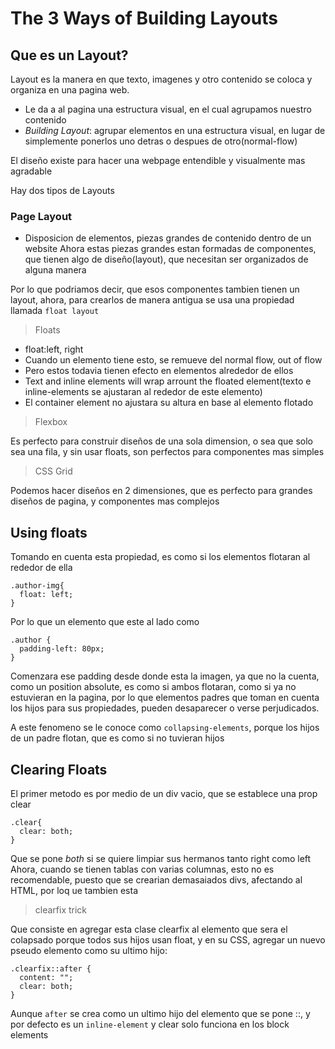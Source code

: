 # The 3 Ways of Building Layouts

## Que es un Layout?

Layout es la manera en que texto, imagenes y otro contenido se coloca y organiza en una pagina web.

- Le da a al pagina una estructura visual, en el cual agrupamos nuestro contenido
- _Building Layout_: agrupar elementos en una estructura visual, en lugar de simplemente ponerlos uno detras o despues de otro(normal-flow)

El diseño existe para hacer una webpage entendible y visualmente mas agradable

Hay dos tipos de Layouts

### Page Layout

- Disposicion de elementos, piezas grandes de contenido dentro de un website
  Ahora estas piezas grandes estan formadas de componentes, que tienen algo de diseño(layout), que necesitan ser organizados de alguna manera

Por lo que podriamos decir, que esos componentes tambien tienen un layout, ahora, para crearlos de manera antigua se usa una propiedad llamada `float layout`

> Floats

- float:left, right
- Cuando un elemento tiene esto, se remueve del normal flow, out of flow
- Pero estos todavia tienen efecto en elementos alrededor de ellos
- Text and inline elements will wrap arrount the floated element(texto e inline-elements se ajustaran al rededor de este elemento)
- El container element no ajustara su altura en base al elemento flotado

> Flexbox

Es perfecto para construir diseños de una sola dimension, o sea que solo sea una fila, y sin usar floats, son perfectos para componentes mas simples

> CSS Grid

Podemos hacer diseños en 2 dimensiones, que es perfecto para grandes diseños de pagina, y componentes mas complejos

## Using floats

Tomando en cuenta esta propiedad, es como si los elementos flotaran al rededor de ella

```
.author-img{
  float: left;
}
```

Por lo que un elemento que este al lado como

```
.author {
  padding-left: 80px;
}
```

Comenzara ese padding desde donde esta la imagen, ya que no la cuenta, como un position absolute, es como si ambos flotaran, como si ya no estuvieran en la pagina, por lo que elementos padres que toman en cuenta los hijos para sus propiedades, pueden desaparecer o verse perjudicados.

A este fenomeno se le conoce como `collapsing-elements`, porque los hijos de un padre flotan, que es como si no tuvieran hijos

## Clearing Floats

El primer metodo es por medio de un div vacio, que se establece una prop clear

```
.clear{
  clear: both;
}
```

Que se pone _both_ si se quiere limpiar sus hermanos tanto right como left
Ahora, cuando se tienen tablas con varias columnas, esto no es recomendable, puesto que se crearian demasaiados divs, afectando al HTML, por loq ue tambien esta

> clearfix trick

Que consiste en agregar esta clase clearfix al elemento que sera el colapsado porque todos sus hijos usan float, y en su CSS, agregar un nuevo pseudo elemento como su ultimo hijo:

```
.clearfix::after {
  content: "";
  clear: both;
}
```

Aunque `after` se crea como un ultimo hijo del elemento que se pone ::, y por defecto es un `inline-element` y clear solo funciona en los block elements

